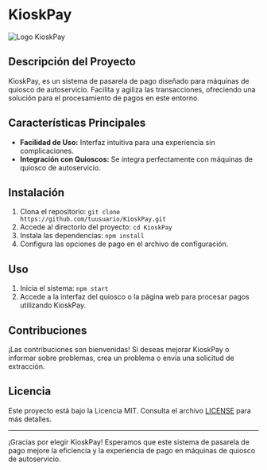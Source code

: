 # KioskPay
![Logo KioskPay](/Proyecto_KioskPay/KioskPay/multimedia/logo_KioskPay.jpeg)
## Descripción del Proyecto

KioskPay, es un sistema de pasarela de pago diseñado para máquinas de quiosco de autoservicio. Facilita y agiliza las transacciones, ofreciendo una solución para el procesamiento de pagos en este entorno.

## Características Principales

- **Facilidad de Uso:** Interfaz intuitiva para una experiencia sin complicaciones.
- **Integración con Quioscos:** Se integra perfectamente con máquinas de quiosco de autoservicio.
<!-- - **Seguridad:** Medidas robustas para proteger la información sensible y prevenir fraudes.
- **Diversidad de Métodos de Pago:** Admite tarjetas de crédito, tarjetas de débito y otras opciones electrónicas.
-->
## Instalación

1. Clona el repositorio: `git clone https://github.com/tuusuario/KioskPay.git`
2. Accede al directorio del proyecto: `cd KioskPay`
3. Instala las dependencias: `npm install`
4. Configura las opciones de pago en el archivo de configuración.

## Uso

1. Inicia el sistema: `npm start`
2. Accede a la interfaz del quiosco o la página web para procesar pagos utilizando KioskPay.

## Contribuciones

¡Las contribuciones son bienvenidas! Si deseas mejorar KioskPay o informar sobre problemas, crea un problema o envía una solicitud de extracción.

## Licencia

Este proyecto está bajo la Licencia MIT. Consulta el archivo [LICENSE](LICENSE) para más detalles.

---
¡Gracias por elegir KioskPay! Esperamos que este sistema de pasarela de pago mejore la eficiencia y la experiencia de pago en máquinas de quiosco de autoservicio.
